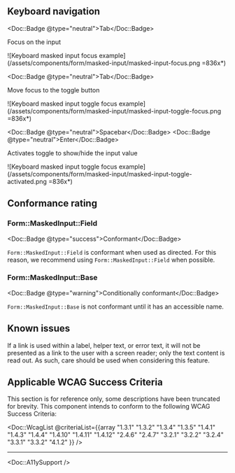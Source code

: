 
## Keyboard navigation

<Doc::Badge @type="neutral">Tab</Doc::Badge>

Focus on the input

![Keyboard masked input focus example](/assets/components/form/masked-input/masked-input-focus.png =836x*)

<Doc::Badge @type="neutral">Tab</Doc::Badge>

Move focus to the toggle button

![Keyboard masked input toggle focus example](/assets/components/form/masked-input/masked-input-toggle-focus.png =836x*)

<Doc::Badge @type="neutral">Spacebar</Doc::Badge>
<Doc::Badge @type="neutral">Enter</Doc::Badge>

Activates toggle to show/hide the input value

![Keyboard masked input toggle focus example](/assets/components/form/masked-input/masked-input-toggle-activated.png =836x*)

## Conformance rating

### Form::MaskedInput::Field

<Doc::Badge @type="success">Conformant</Doc::Badge>

`Form::MaskedInput::Field` is conformant when used as directed. For this reason, we recommend using `Form::MaskedInput::Field` when possible.

### Form::MaskedInput::Base

<Doc::Badge @type="warning">Conditionally conformant</Doc::Badge>

`Form::MaskedInput::Base` is not conformant until it has an accessible name.

## Known issues

If a link is used within a label, helper text, or error text, it will not be presented as a link to the user with a screen reader; only the text content is read out. As such, care should be used when considering this feature.

## Applicable WCAG Success Criteria

This section is for reference only, some descriptions have been truncated for brevity. This component intends to conform to the following WCAG Success Criteria:

<Doc::WcagList @criteriaList={{array "1.3.1" "1.3.2" "1.3.4" "1.3.5" "1.4.1" "1.4.3" "1.4.4" "1.4.10" "1.4.11" "1.4.12" "2.4.6" "2.4.7" "3.2.1" "3.2.2" "3.2.4" "3.3.1" "3.3.2" "4.1.2" }} />

---

<Doc::A11ySupport />
